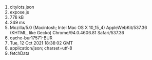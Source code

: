 1. citylots.json
2. expose.js
3. 778 kB
4. 249 ms
5. Mozilla/5.0 (Macintosh; Intel Mac OS X 10_15_4) AppleWebKit/537.36 (KHTML, like Gecko) Chrome/94.0.4606.81 Safari/537.36
6. cache-bur17571-BUR
7. Tue, 12 Oct 2021 18:38:02 GMT
8. application/json; charset=utf-8
9. fetchData
